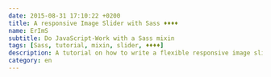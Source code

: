 ```yaml
---
date: 2015-08-31 17:10:22 +0200
title: A responsive Image Slider with Sass ♦♦♦♦
name: ErImS
subtitle: Do JavaScript-Work with a Sass mixin
tags: [Sass, tutorial, mixin, slider, ♦♦♦♦]
description: A tutorial on how to write a flexible responsive image slider with Sass
category: en
---
```

